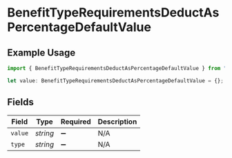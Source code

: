 # BenefitTypeRequirementsDeductAsPercentageDefaultValue

## Example Usage

```typescript
import { BenefitTypeRequirementsDeductAsPercentageDefaultValue } from "@gusto/embedded-api/models/components";

let value: BenefitTypeRequirementsDeductAsPercentageDefaultValue = {};
```

## Fields

| Field              | Type               | Required           | Description        |
| ------------------ | ------------------ | ------------------ | ------------------ |
| `value`            | *string*           | :heavy_minus_sign: | N/A                |
| `type`             | *string*           | :heavy_minus_sign: | N/A                |